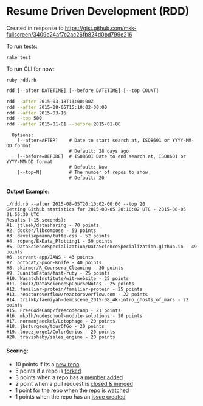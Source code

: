 # Resume Driven Development (RDD)

Created in response to https://gist.github.com/mkk-fullscreen/3409c24af7c2ac26fb824d0bd799e216

To run tests:
```
rake test
```

To run CLI for now:
```
ruby rdd.rb
```

``` sh
rdd [--after DATETIME] [--before DATETIME] [--top COUNT]

rdd --after 2015-03-18T13:00:00Z
rdd --after 2015-08-05T15:10:02-00:00
rdd --after 2015-03-16
rdd --top 500
rdd --after 2015-01-01 --before 2015-01-08
```

```
  Options:
    [--after=AFTER]    # Date to start search at, ISO8601 or YYYY-MM-DD format
                       # Default: 28 days ago
    [--before=BEFORE]  # ISO8601 Date to end search at, ISO8601 or YYYY-MM-DD format
                       # Default: Now
    [--top=N]          # The number of repos to show
                       # Default: 20
```

#### Output Example:
```
./rdd.rb --after 2015-08-05T20:10:02-00:00 --top 20
Getting Github statistics for 2015-08-05 20:10:02 UTC - 2015-08-05 21:56:30 UTC
Results (~15 seconds):
#1. jtleek/datasharing - 70 points
#2. docker/libcompose - 59 points
#3. daveliepmann/tufte-css - 52 points
#4. rdpeng/ExData_Plotting1 - 50 points
#5. DataScienceSpecialization/DataScienceSpecialization.github.io - 49 points
#6. servant-app/JAWS - 43 points
#7. octocat/Spoon-Knife - 40 points
#8. skirmer/R_Coursera_Cleaning - 30 points
#9. JuanitoFatas/fast-ruby - 25 points
#10. WasatchInstitute/wit-website - 25 points
#11. sux13/DataScienceSpCourseNotes - 25 points
#12. familiar-protein/familiar-protein - 25 points
#13. reactoroverflow/reactoroverflow.com - 22 points
#14. trilkk/faemiyah-demoscene_2015-08_4k-intro_ghosts_of_mars - 22 points
#15. FreeCodeCamp/freecodecamp - 21 points
#16. mkolh/nodeschool-module-solutions - 20 points
#17. normanjaeckel/Lotophage - 20 points
#18. jbsturgeon/tourOfGo - 20 points
#19. lopezjorge1/ColorGenius - 20 points
#20. travishaby/sales_engine - 20 points
```


#### Scoring:
* 10 points if its a [new repo](https://developer.github.com/v3/activity/events/types/#createevent)
* 5 points if a repo is [forked](https://developer.github.com/v3/activity/events/types/#forkevent)
* 3 points when a repo has a [member added](https://developer.github.com/v3/activity/events/types/#memberevent)
* 2 point when a pull request is [closed & merged](https://developer.github.com/v3/activity/events/types/#pullrequestevent)
* 1 point for the repo when the repo is [watched](https://developer.github.com/v3/activity/events/types/#watchevent)
* 1 points when the repo has an [issue created](https://developer.github.com/v3/activity/events/types/#issuesevent)
